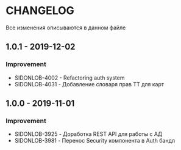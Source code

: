 # CHANGELOG
Все изменения описываются в данном файле

## 1.0.1 - 2019-12-02
### Improvement
* SIDONLOB-4002 - Refactoring auth system
* SIDONLOB-4031 - Добавление словаря прав ТТ для карт

## 1.0.0 - 2019-11-01
### Improvement
* SIDONLOB-3925 - Доработка REST API для работы с АД
* SIDONLOB-3981 - Перенос Security компонента в Auth бандл
